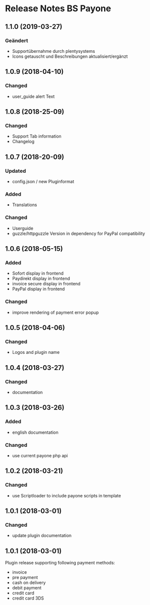 # Release Notes BS Payone

## 1.1.0 (2019-03-27)

### Geändert
- Supportübernahme durch plentysystems
- Icons getauscht und Beschreibungen aktualisiert/ergänzt


## 1.0.9 (2018-04-10)

### Changed 
- user_guide alert Text


## 1.0.8 (2018-25-09)

### Changed 
- Support Tab information
- Changelog


## 1.0.7 (2018-20-09)

### Updated 
- config.json / new Pluginformat

### Added 
- Translations

### Changed 
- Userguide
- guzzle/httpguzzle Version in dependency for PayPal compatibility


## 1.0.6 (2018-05-15)

### Added
- Sofort display in frontend
- Paydirekt display in frontend
- invoice secure display in frontend
- PayPal display in frontend

### Changed
- improve rendering of payment error popup 


## 1.0.5 (2018-04-06)

### Changed 
- Logos and plugin name


## 1.0.4 (2018-03-27)

### Changed 
- documentation


## 1.0.3 (2018-03-26)

### Added
- english documentation

### Changed
- use current payone php api


## 1.0.2 (2018-03-21)

### Changed
- use Scriptloader to include payone scripts in template


## 1.0.1 (2018-03-01)

### Changed
- update plugin documentation


## 1.0.1 (2018-03-01)

Plugin release supporting following payment methods:

- invoice
- pre payment
- cash on delivery
- debit payment
- credit card
- credit card 3DS